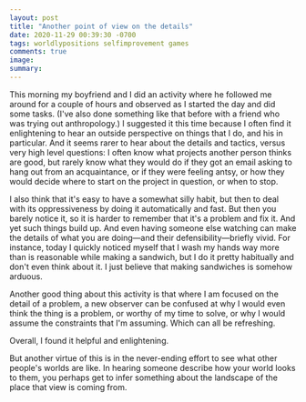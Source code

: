 ```yaml
---
layout: post
title: "Another point of view on the details"
date: 2020-11-29 00:39:30 -0700
tags: worldlypositions selfimprovement games
comments: true
image:
summary:
---
```

This morning my boyfriend and I did an activity where he followed me around for a couple of hours and observed as I started the day and did some tasks. (I've also done something like that before with a friend who was trying out anthropology.) I suggested it this time because I often find it enlightening to hear an outside perspective on things that I do, and his in particular. And it seems rarer to hear about the details and tactics, versus very high level questions: I often know what projects another person thinks are good, but rarely know what they would do if they got an email asking to hang out from an acquaintance, or if they were feeling antsy, or how they would decide where to start on the project in question, or when to stop.<!--ex-->

I also think that it's easy to have a somewhat silly habit, but then to deal with its oppressiveness by doing it automatically and fast. But then you barely notice it, so it is harder to remember that it's a problem and fix it. And yet such things build up. And even having someone else watching can make the details of what you are doing&mdash;and their defensibility&mdash;briefly vivid. For instance, today I quickly noticed myself that I wash my hands way more than is reasonable while making a sandwich, but I do it pretty habitually and don't even think about it. I just believe that making sandwiches is somehow arduous.

Another good thing about this activity is that where I am focused on the detail of a problem, a new observer can be confused at why I would even think the thing is a problem, or worthy of my time to solve, or why I would assume the constraints that I'm assuming. Which can all be refreshing.

Overall, I found it helpful and enlightening.

But another virtue of this is in the never-ending effort to see what other people's worlds are like. In hearing someone describe how your world looks to them, you perhaps get to infer something about the landscape of the place that view is coming from.
